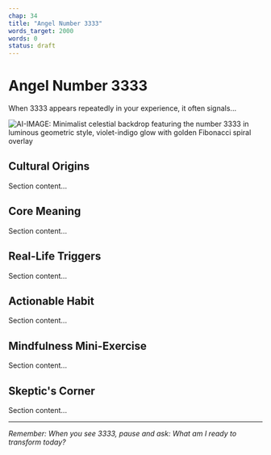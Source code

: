 ```yaml
---
chap: 34
title: "Angel Number 3333"
words_target: 2000
words: 0
status: draft
---
```


# Angel Number 3333

When 3333 appears repeatedly in your experience, it often signals...

![AI-IMAGE: Minimalist celestial backdrop featuring the number 3333 in luminous geometric style, violet-indigo glow with golden Fibonacci spiral overlay]()

## Cultural Origins

Section content...

## Core Meaning

Section content...

## Real-Life Triggers

Section content...

## Actionable Habit

Section content...

## Mindfulness Mini-Exercise

Section content...

## **Skeptic's Corner**

Section content...

---

*Remember: When you see 3333, pause and ask: What am I ready to transform today?*
